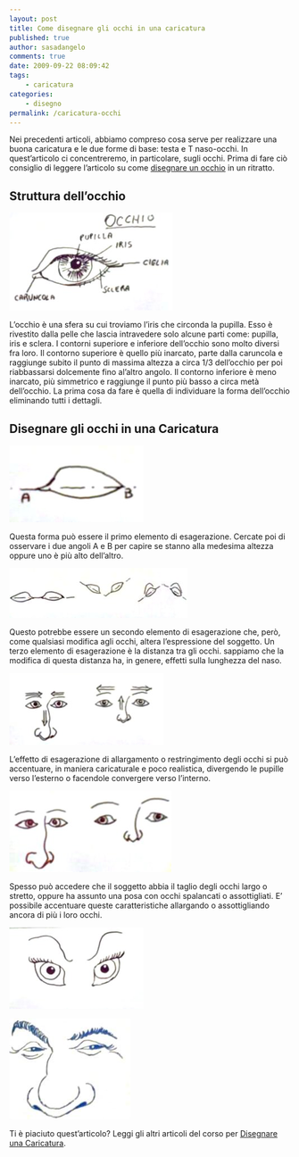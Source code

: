 ```yaml
---
layout: post
title: Come disegnare gli occhi in una caricatura
published: true
author: sasadangelo
comments: true
date: 2009-09-22 08:09:42
tags:
    - caricatura
categories:
    - disegno
permalink: /caricatura-occhi
---
```



Nei precedenti articoli, abbiamo compreso cosa serve per realizzare una buona caricatura e le due forme di base: testa e T naso-occhi. In quest&#8217;articolo ci concentreremo, in particolare, sugli occhi. Prima di fare ciò consiglio di leggere l&#8217;articolo su come [disegnare un occhio][1] in un ritratto.



## Struttura dell&#8217;occhio

![caricatura occhi][2]

L&#8217;occhio è una sfera su cui troviamo l&#8217;iris che circonda la pupilla. Esso è rivestito dalla pelle che lascia intravedere solo alcune parti come: pupilla, iris e sclera. I contorni superiore e inferiore dell&#8217;occhio sono molto diversi fra loro. Il contorno superiore è quello più inarcato, parte dalla caruncola e raggiunge subito il punto di massima altezza a circa 1/3 dell&#8217;occhio per poi riabbassarsi dolcemente fino al&#8217;altro angolo. Il contorno inferiore è meno inarcato, più simmetrico e raggiunge il punto più basso a circa metà dell&#8217;occhio. La prima cosa da fare è quella di individuare la forma dell&#8217;occhio eliminando tutti i dettagli.

## Disegnare gli occhi in una Caricatura

![caricatura occhi][3]

Questa forma può essere il primo elemento di esagerazione. Cercate poi di osservare i due angoli A e B per capire se stanno alla medesima altezza oppure uno è più alto dell&#8217;altro.

![caricatura occhi][4]

Questo potrebbe essere un secondo elemento di esagerazione che, però, come qualsiasi modifica agli occhi, altera l&#8217;espressione del soggetto. Un terzo elemento di esagerazione è la distanza tra gli occhi. sappiamo che la modifica di questa distanza ha, in genere, effetti sulla lunghezza del naso.

![caricatura occhi][5]

L&#8217;effetto di esagerazione di allargamento o restringimento degli occhi si può accentuare, in maniera caricaturale e poco realistica, divergendo le pupille verso l&#8217;esterno o facendole convergere verso l&#8217;interno.

![caricatura occhi][6]

Spesso può accedere che il soggetto abbia il taglio degli occhi largo o stretto, oppure ha assunto una posa con occhi spalancati o assottigliati. E&#8217; possibile accentuare queste caratteristiche allargando o assottigliando ancora di più i loro occhi.

![caricatura occhi][7]
  
![caricatura occhi][8]

Ti è piaciuto quest&#8217;articolo? Leggi gli altri articoli del corso per [Disegnare una Caricatura][9].

 [1]: /come-disegnare-occhi-ritratto/
 [2]: /wp-content/uploads/caricatura-occhio.jpg "caricatura occhi"
 [3]: /wp-content/uploads/caricatura-occhio-1.jpg "caricatura occhi"
 [4]: /wp-content/uploads/caricatura-occhio-2.jpg "caricatura occhi"
 [5]: /wp-content/uploads/caricatura-occhio-3.jpg "caricatura occhi"
 [6]: /wp-content/uploads/caricatura-occhio-4.jpg "caricatura occhi"
 [7]: /wp-content/uploads/caricatura-occhio-5.jpg "caricatura occhi"
 [8]: /wp-content/uploads/caricatura-occhi-6.jpg "caricatura occhi"
 [9]: /corso-disegnare-una-caricatura/